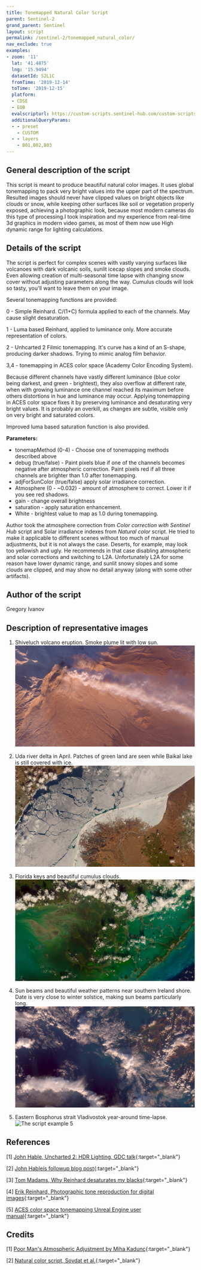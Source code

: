 ```yaml
---
title: Tonemapped Natural Color Script
parent: Sentinel-2
grand_parent: Sentinel
layout: script
permalink: /sentinel-2/tonemapped_natural_color/
nav_exclude: true
examples:
- zoom: '11'
  lat: '41.4875'
  lng: '15.9494'
  datasetId: S2L1C
  fromTime: '2019-12-14'
  toTime: '2019-12-15'
  platform:
  - CDSE
  - EOB
  evalscripturl: https://custom-scripts.sentinel-hub.com/custom-scripts/sentinel-2/tonemapped_natural_color/script.js
  additionalQueryParams:
  - - preset
    - CUSTOM
  - - layers
    - B01,B02,B03
---
```


## General description of the script

This script is meant to produce beautiful natural color images. It uses global tonemapping to pack very bright values into the upper part of the spectrum.
Resulted images should never have clipped values on bright objects like clouds or snow, while keeping other surfaces like soil or vegetation properly exposed, achieving a photographic look, because most modern cameras do this type of processing.I took inspiration and my experience from real-time 3d graphics in modern video games, as most of them now use High dynamic range for lighting calculations.

## Details of the script

The script is perfect for complex scenes with vastly varying surfaces like volcanoes with dark volcanic soils, sunlit icecap slopes and smoke clouds. Even allowing creation of multi-seasonal time lapse with changing snow cover without adjusting parameters along the way. Cumulus clouds will look so tasty, you'll want to leave them on your image.

Several tonemapping functions are provided:

0 - Simple Reinhard. C/(1+C) formula applied to each of the channels. May cause slight desaturation.

1 - Luma based Reinhard, applied to luminance only. More accurate representation of colors.

2 - Unhcarted 2 Filmic tonemapping. It's curve has a kind of an S-shape, producing darker shadows. Trying to mimic analog film behavior.

3,4 - tonemapping in ACES color space (Academy Color Encoding System). 

Because different channels have vastly different luminance (blue color being darkest, and green - brightest), they also overflow at different rate, when with growing luminance one channel reached its maximum before others distortions in hue and luminance may occur. Applying tonemapping in ACES color space fixes it by preserving luminance and desaturating very bright values. It is probably an overkill, as changes are subtle, visible only on very bright and saturated colors.

Improved luma based saturation function is also provided.

**Parameters:**

* tonemapMethod (0-4) - Choose one of tonemapping methods described above
* debug (true/false) - Paint pixels blue if one of the channels becomes negative after atmospheric correction. Paint pixels red if all three channels are brighter than 1.0 after tonemapping.
* adjForSunColor (true/false) apply solar irradiance correction.
* Atmosphere (0 - ~0.032) - amount of atmosphere to correct. Lower it if you see red shadows.
* gain - change overall brightness
* saturation - apply saturation enhancement.
* White - brightest value to map as 1.0 during tonemapping.

Author took the atmosphere correction from *Color correction with Sentinel Hub* script and Solar irradiance indexes from *Natural color* script. He tried to make it applicable to different scenes without too much of manual adjustments, but it is not always the case. Deserts, for example,  may look too yellowish and ugly. He recommends in that case disabling atmospheric and solar corrections and switching to L2A. Unfortunately L2A for some reason have lower dynamic range, and sunlit snowy slopes and some clouds are clipped, and may show no detail anyway (along with some other artifacts).

## Author of the script

Gregory Ivanov

## Description of representative images

1) Shiveluch volcano eruption. Smoke plume lit with low sun.
![The script example 1](fig/2019-01-03_Sentinel-2A_L1C_Shiveluch_volcano_fallout_and_smoke_plume.png)

2) Uda river delta in April. Patches of green land are seen while Baikal lake is still covered with ice.
![The script example 2](fig/2019-04-23_Sentinel-2A_L1C_Uda_river_delta_lake_Baikal.png)

3) Florida keys and beautiful cumulus clouds.
![The script example 3](fig/2019-12-12_Sentinel-2A_L1C_Tasty_cumulus_clouds_over_Florida_Keys.png)

4) Sun beams and beautiful weather patterns near southern Ireland shore. Date is very close to winter solstice, making sun beams particularly long.
![The script example 4](fig/2019-12-20_Sentinel-2A_L1C_Sun_beams_near_southern_Ireland.png)

5) Eastern Bosphorus strait Vladivostok year-around time-lapse.
![The script example 5](fig/Sentinel-2_L1C_Vladivostok_year-around.gif)

## References

[1] [John Hable, Uncharted 2: HDR Lighting, GDC talk](https://www.gdcvault.com/play/1012351/Uncharted-2-HDR){:target="_blank"} 

[2] [John Hableís followup blog post](https://filmicworlds.com/blog/filmic-tonemapping-operators/){:target="_blank"} 

[3] [Tom Madams, Why Reinhard desaturates my blacks](https://imdoingitwrong.wordpress.com/2010/08/19/why-reinhard-desaturates-my-blacks-3/){:target="_blank"} 

[4] [Erik  Reinhard, Photographic tone reproduction for digital images](https://www.cmap.polytechnique.fr/~peyre/cours/x2005signal/hdr_photographic.pdf){:target="_blank"} 

[5] [ACES color space tonemapping Unreal Engine user manual](https://docs.unrealengine.com/en-US/Engine/Rendering/PostProcessEffects/ColorGrading/index.html){:target="_blank"} 

## Credits

[1] [Poor Man's Atmospheric Adjustment by Miha Kadunc](https://custom-scripts.sentinel-hub.com/sentinel-2/poor_mans_atcor/){:target="_blank"} 

[2] [Natural color script, Sovdat et al.](https://custom-scripts.sentinel-hub.com/sentinel-2/natural_color/){:target="_blank"}